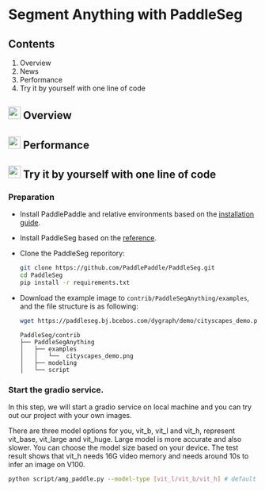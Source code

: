 # Segment Anything with PaddleSeg

## Contents
1. Overview
2. News
2. Performance
3. Try it by yourself with one line of code

## <img src="https://user-images.githubusercontent.com/34859558/190043857-bfbdaf8b-d2dc-4fff-81c7-e0aac50851f9.png" width="25"/> Overview


## <img src="https://user-images.githubusercontent.com/34859558/190044217-8f6befc2-7f20-473d-b356-148e06265205.png" width="25"/> Performance


## <img src="https://user-images.githubusercontent.com/34859558/188439970-18e51958-61bf-4b43-a73c-a9de3eb4fc79.png" width="25"/> Try it by yourself with one line of code

### Preparation
* Install PaddlePaddle and relative environments based on the [installation guide](https://www.paddlepaddle.org.cn/en/install/quick?docurl=/documentation/docs/en/install/pip/linux-pip_en.html).
* Install PaddleSeg based on the [reference](../../docs/install.md).
* Clone the PaddleSeg reporitory:
    ```bash
    git clone https://github.com/PaddlePaddle/PaddleSeg.git
    cd PaddleSeg
    pip install -r requirements.txt
    ```
* Download the example image to ```contrib/PaddleSegAnything/examples```, and the file structure is as following:
    ```bash
    wget https://paddleseg.bj.bcebos.com/dygraph/demo/cityscapes_demo.png
    ```

    ```
    PaddleSeg/contrib
    ├── PaddleSegAnything
    │   ├── examples
    │   │   └──  cityscapes_demo.png
    │   ├── modeling
    │   └── script

    ```

### Start the gradio service.
In this step, we will start a gradio service on local machine and you can try out our project with your own images.

There are three model options for you, vit_b, vit_l and vit_h, represent vit_base, vit_large and vit_huge. Large model is more accurate and also slower. You can choose the model size based on your device. The test result shows that vit_h needs 16G video memory and needs around 10s to infer an image on V100.

```bash
python script/amg_paddle.py --model-type [vit_l/vit_b/vit_h] # default is vit_h

```
